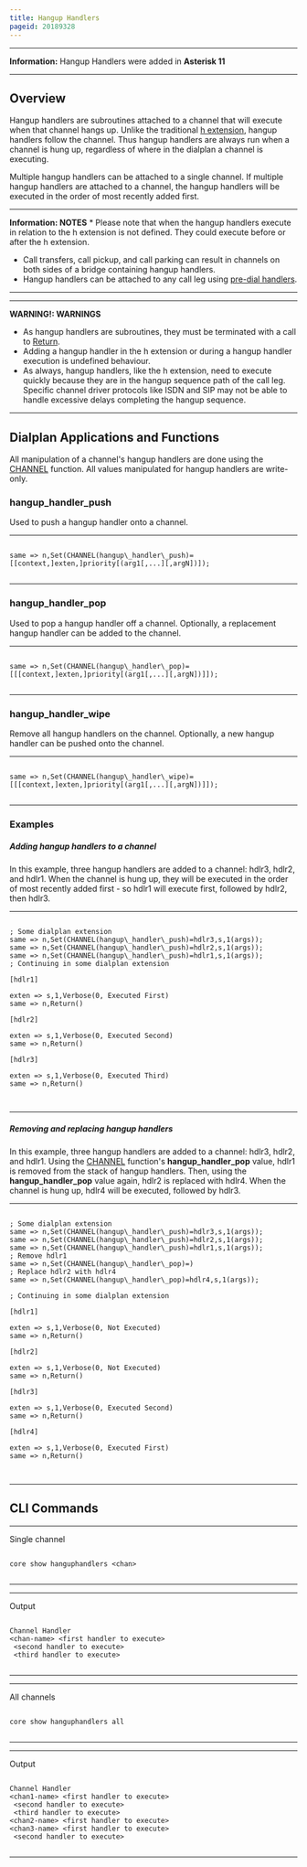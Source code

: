 ```yaml
---
title: Hangup Handlers
pageid: 20189328
---
```





---


**Information:**  Hangup Handlers were added in **Asterisk 11**

  



---


Overview
--------

Hangup handlers are subroutines attached to a channel that will execute when that channel hangs up. Unlike the traditional [h extension](/Handling-Special-Extensions), hangup handlers follow the channel. Thus hangup handlers are always run when a channel is hung up, regardless of where in the dialplan a channel is executing.

Multiple hangup handlers can be attached to a single channel. If multiple hangup handlers are attached to a channel, the hangup handlers will be executed in the order of most recently added first.




---


**Information: NOTES** * Please note that when the hangup handlers execute in relation to the h extension is not defined. They could execute before or after the h extension.
* Call transfers, call pickup, and call parking can result in channels on both sides of a bridge containing hangup handlers.
* Hangup handlers can be attached to any call leg using [pre-dial handlers](/Pre-Dial-Handlers).
  



---




---

**WARNING!: WARNINGS**  
* As hangup handlers are subroutines, they must be terminated with a call to [Return](/Asterisk-11-Application_Return).
* Adding a hangup handler in the h extension or during a hangup handler execution is undefined behaviour.
* As always, hangup handlers, like the h extension, need to execute quickly because they are in the hangup sequence path of the call leg. Specific channel driver protocols like ISDN and SIP may not be able to handle excessive delays completing the hangup sequence.
  



---


Dialplan Applications and Functions
-----------------------------------

All manipulation of a channel's hangup handlers are done using the [CHANNEL](/Asterisk-11-Function_CHANNEL) function. All values manipulated for hangup handlers are write-only.

### hangup\_handler\_push

Used to push a hangup handler onto a channel.




---

  
  


```

same => n,Set(CHANNEL(hangup\_handler\_push)=[[context,]exten,]priority[(arg1[,...][,argN])]);


```



---


### hangup\_handler\_pop

Used to pop a hangup handler off a channel. Optionally, a replacement hangup handler can be added to the channel.




---

  
  


```

same => n,Set(CHANNEL(hangup\_handler\_pop)=[[[context,]exten,]priority[(arg1[,...][,argN])]]);


```



---


### hangup\_handler\_wipe

Remove all hangup handlers on the channel. Optionally, a new hangup handler can be pushed onto the channel.




---

  
  


```

same => n,Set(CHANNEL(hangup\_handler\_wipe)=[[[context,]exten,]priority[(arg1[,...][,argN])]]);


```



---


### Examples

##### Adding hangup handlers to a channel

In this example, three hangup handlers are added to a channel: hdlr3, hdlr2, and hdlr1. When the channel is hung up, they will be executed in the order of most recently added first - so hdlr1 will execute first, followed by hdlr2, then hdlr3.




---

  
  


```

; Some dialplan extension
same => n,Set(CHANNEL(hangup\_handler\_push)=hdlr3,s,1(args));
same => n,Set(CHANNEL(hangup\_handler\_push)=hdlr2,s,1(args));
same => n,Set(CHANNEL(hangup\_handler\_push)=hdlr1,s,1(args));
; Continuing in some dialplan extension

[hdlr1]

exten => s,1,Verbose(0, Executed First)
same => n,Return()

[hdlr2]

exten => s,1,Verbose(0, Executed Second)
same => n,Return()

[hdlr3]

exten => s,1,Verbose(0, Executed Third)
same => n,Return()



```



---


##### Removing and replacing hangup handlers

In this example, three hangup handlers are added to a channel: hdlr3, hdlr2, and hdlr1. Using the [CHANNEL](/Asterisk-11-Function_CHANNEL) function's **hangup\_handler\_pop** value, hdlr1 is removed from the stack of hangup handlers. Then, using the **hangup\_handler\_pop** value again, hdlr2 is replaced with hdlr4. When the channel is hung up, hdlr4 will be executed, followed by hdlr3.




---

  
  


```

; Some dialplan extension
same => n,Set(CHANNEL(hangup\_handler\_push)=hdlr3,s,1(args));
same => n,Set(CHANNEL(hangup\_handler\_push)=hdlr2,s,1(args));
same => n,Set(CHANNEL(hangup\_handler\_push)=hdlr1,s,1(args));
; Remove hdlr1
same => n,Set(CHANNEL(hangup\_handler\_pop)=)
; Replace hdlr2 with hdlr4
same => n,Set(CHANNEL(hangup\_handler\_pop)=hdlr4,s,1(args));

; Continuing in some dialplan extension

[hdlr1]

exten => s,1,Verbose(0, Not Executed)
same => n,Return()

[hdlr2]

exten => s,1,Verbose(0, Not Executed)
same => n,Return()

[hdlr3]

exten => s,1,Verbose(0, Executed Second)
same => n,Return()

[hdlr4]

exten => s,1,Verbose(0, Executed First)
same => n,Return()



```



---


CLI Commands
------------




---

  
Single channel  


```

core show hanguphandlers <chan>


```



---




---

  
Output  


```

Channel Handler
<chan-name> <first handler to execute>
 <second handler to execute>
 <third handler to execute>


```



---




---

  
All channels  


```

core show hanguphandlers all


```



---




---

  
Output  


```

Channel Handler
<chan1-name> <first handler to execute>
 <second handler to execute>
 <third handler to execute>
<chan2-name> <first handler to execute>
<chan3-name> <first handler to execute>
 <second handler to execute>


```



---


